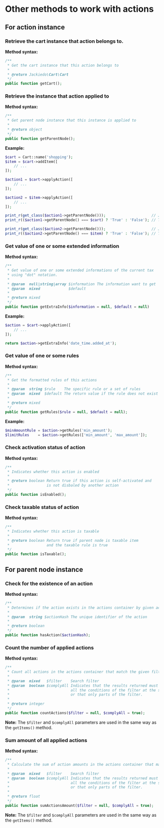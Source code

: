 # Other methods to work with actions
## For action instance
### Retrieve the cart instance that action belongs to.
**Method syntax:**

```php
/**
 * Get the cart instance that this action belongs to
 *
 * @return Jackiedo\Cart\Cart
 */
public function getCart();
```

### Retrieve the instance that action applied to
**Method syntax:**

```php
/**
 * Get parent node instance that this instance is applied to
 *
 * @return object
 */
public function getParentNode();
```

**Example:**

```php
$cart = Cart::name('shopping');
$item = $cart->addItem([
    // ...
]);

$action1 = $cart->applyAction([
    // ...
]);

$action2 = $item->applyAction([
    // ...
]);

print_r(get_class($action1->getParentNode()));                     // Jackiedo\Cart\Cart
print_r(($action1->getParentNode() === $cart) ? 'True' : 'False'); // True

print_r(get_class($action2->getParentNode()));                     // Jackiedo\Cart\Item
print_r(($action2->getParentNode() === $item) ? 'True' : 'False'); // True
```

### Get value of one or some extended information
**Method syntax:**

```php
/**
 * Get value of one or some extended informations of the current tax
 * using "dot" notation.
 *
 * @param  null|string|array $information The information want to get
 * @param  mixed             $default
 *
 * @return mixed
 */
public function getExtraInfo($information = null, $default = null)
```

**Example:**

```php
$action = $cart->applyAction([
    // ...
]);

return $action->getExtraInfo('date_time.added_at');
```

### Get value of one or some rules
**Method syntax:**

```php
/**
 * Get the formatted rules of this actions
 *
 * @param  string $rule    The specific rule or a set of rules
 * @param  mixed  $default The return value if the rule does not exist
 *
 * @return mixed
 */
public function getRules($rule = null, $default = null);
```

**Example:**

```php
$minAmountRule = $action->getRules('min_amount');
$limitRules    = $action->getRules(['min_amount', 'max_amount']);
```

### Check activation status of action
**Method syntax:**

```php
/**
 * Indicates whether this action is enabled
 *
 * @return boolean Return true if this action is self-activated and
 *                 is not disbaled by another action
 */
public function isEnabled();
```

### Check taxable status of action
**Method syntax:**

```php
/**
 * Indicates whether this action is taxable
 *
 * @return boolean Return true if parent node is taxable item
 *                 and the taxable rule is true
 */
public function isTaxable();
```

## For parent node instance
### Check for the existence of an action
**Method syntax:**

```php
/**
 * Determines if the action exists in the actions container by given action hash
 *
 * @param  string $actionHash The unique identifier of the action
 *
 * @return boolean
 */
public function hasAction($actionHash);
```

### Count the number of applied actions
**Method syntax:**

```php
/**
 * Count all actions in the actions container that match the given filter
 *
 * @param  mixed   $filter    Search filter
 * @param  boolean $complyAll Indicates that the results returned must satisfy
 *                            all the conditions of the filter at the same time
 *                            or that only parts of the filter.
 *
 * @return integer
 */
public function countActions($filter = null, $complyAll = true);
```

**Note:** The `$filter` and `$complyAll` parameters are used in the same way as the `getItems()` method.

### Sum amount of all applied actions
**Method syntax:**

```php
/**
 * Calculate the sum of action amounts in the actions container that match the given filter
 *
 * @param  mixed   $filter    Search filter
 * @param  boolean $complyAll Indicates that the results returned must satisfy
 *                            all the conditions of the filter at the same time
 *                            or that only parts of the filter.
 *
 * @return float
 */
public function sumActionsAmount($filter = null, $complyAll = true);
```

**Note:** The `$filter` and `$complyAll` parameters are used in the same way as the `getItems()` method.
